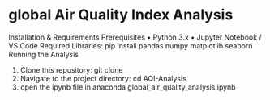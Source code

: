# global Air Quality Index Analysis

Installation & Requirements
Prerequisites
  •	Python 3.x
  •	Jupyter Notebook / VS Code
Required Libraries:
pip install pandas numpy matplotlib seaborn
Running the Analysis
1.	Clone this repository:
      git clone <repository-url>
2.	Navigate to the project directory:
      cd AQI-Analysis
3.	open the ipynb file in anaconda
      global_air_quality_analysis.ipynb

